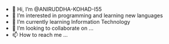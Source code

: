 - 👋 Hi, I’m @ANIRUDDHA-KOHAD-I55
- 👀 I’m interested in programming and learning new languages
- 🌱 I’m currently learning Information Technology
- 💞️ I’m looking to collaborate on ...
- 📫 How to reach me ...

<!---
ANIRUDDHA-KOHAD-I55/ANIRUDDHA-KOHAD-I55 is a ✨ special ✨ repository because its `README.md` (this file) appears on your GitHub profile.
You can click the Preview link to take a look at your changes.
--->
